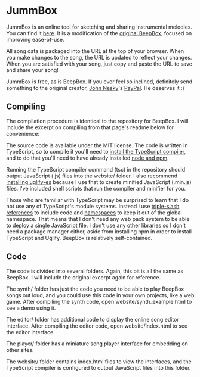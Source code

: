 # JummBox

JummBox is an online tool for sketching and sharing instrumental melodies.
You can find it [here](jummbus.bitbucket.io).
It is a modification of the [original BeepBox](https://beepbox.co), focused on improving ease-of-use.

All song data is packaged into the URL at the top of your browser. When you make
changes to the song, the URL is updated to reflect your changes. When you are
satisfied with your song, just copy and paste the URL to save and share your
song!

JummBox is free, as is BeepBox. If you ever feel so inclined, definitely send something to the original creator, [John Nesky](http://www.johnnesky.com/)'s
[PayPal](https://www.paypal.com/cgi-bin/webscr?cmd=_donations&business=QZJTX9GRYEV9N&currency_code=USD). He deserves it :)

## Compiling

The compilation procedure is identical to the repository for BeepBox. I will include the excerpt on compiling from that page's readme below for convenience:

The source code is available under the MIT license. The code is written in
TypeScript, so to compile it you'll need to
[install the TypeScript compiler](https://www.typescriptlang.org/index.html#download-links),
and to do that you'll need to have already installed
[node and npm](https://nodejs.org/).

Running the TypeScript compiler command (tsc) in the repository should output
JavaScript (.js) files into the website/ folder. I also recommend
[installing uglify-es](https://www.npmjs.com/package/uglify-es)
because I use that to create minified JavaScript (.min.js) files. I've included
shell scripts that run the compiler and minifier for you.

Those who are familiar with TypeScript may be surprised to learn that I do not
use any of TypeScript's module systems. Instead I use
[triple-slash references](https://www.typescriptlang.org/docs/handbook/triple-slash-directives.html)
to include code and
[namespaces](https://www.typescriptlang.org/docs/handbook/namespaces.html)
to keep it out of the global namespace. That means that I don't need any web
pack system to be able to deploy a single JavaScript file. I don't use any other
libraries so I don't need a package manager either, aside from installing npm in
order to install TypeScript and Uglify. BeepBox is relatively self-contained.

## Code

The code is divided into several folders. Again, this bit is all the same as BeepBox. I will include the original excerpt again for reference.

The synth/ folder has just the code you need to be able to play BeepBox songs
out loud, and you could use this code in your own projects, like a web game.
After compiling the synth code, open website/synth_example.html to see a demo
using it.

The editor/ folder has additional code to display the online song editor
interface. After compiling the editor code, open website/index.html to see the
editor interface.

The player/ folder has a miniature song player interface for embedding on other
sites.

The website/ folder contains index.html files to view the interfaces, and the
TypeScript compiler is configured to output JavaScript files into this folder.
